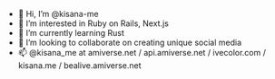 - 👋 Hi, I’m @kisana-me
- 👀 I’m interested in Ruby on Rails, Next.js
- 🌱 I’m currently learning Rust
- 💞️ I’m looking to collaborate on creating unique social media
- 📫 @kisana_me at amiverse.net / api.amiverse.net / ivecolor.com / kisana.me / bealive.amiverse.net
